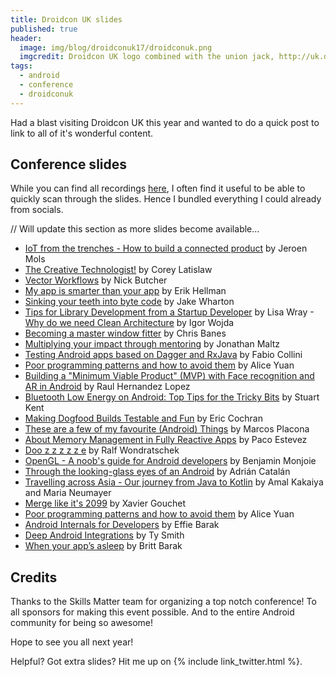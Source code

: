 ```yaml
---
title: Droidcon UK slides
published: true
header:
  image: img/blog/droidconuk17/droidconuk.png
  imgcredit: Droidcon UK logo combined with the union jack, http://uk.droidcon.com/ and https://pixabay.com/en/union-jack-british-flag-uk-english-1027898/, merged together and cropped
tags:
  - android
  - conference
  - droidconuk
---
```

Had a blast visiting Droidcon UK this year and wanted to do a quick post to link to all of it's wonderful content.

## Conference slides
While you can find all recordings [here](http://uk.droidcon.com/#program), I often find it useful to be able to quickly scan through the slides. Hence I bundled everything I could already from socials.

// Will update this section as more slides become available...

- [IoT from the trenches - How to build a connected product](https://speakerdeck.com/jeroenmols/deep-into-the-iot-trenches-how-to-build-a-connected-product) by Jeroen Mols
- [The Creative Technologist!](https://speakerdeck.com/colabug/the-creative-technologist) by Corey Latislaw
- [Vector Workflows](https://photos.google.com/share/AF1QipPv2vuQuVln5ASkKskgxIGWvh5E_Gtx4rEQR9GW1USQAo0ir0-msywha4mcA8Vzgg?key=NllER3QwalRjTXN4alRzejJtdExYV054ajlhd3VB) by Nick Butcher
- [My app is smarter than your app](https://speakerdeck.com/erikhellman/my-app-is-smarter-than-your-app) by Erik Hellman
- [Sinking your teeth into byte code](https://speakerdeck.com/jakewharton/sinking-your-teeth-into-bytecode-droidcon-uk-2017) by Jake Wharton
- [Tips for Library Development from a Startup Developer](https://speakerdeck.com/lisawray/tips-for-library-development-from-a-startup-developer) by Lisa Wray
-[Why do we need Clean Architecture](https://speakerdeck.com/igorwojda/why-do-we-need-clean-architecture) by Igor Wojda
- [Becoming a master window fitter](https://photos.google.com/share/AF1QipNFHDcQ8dYK_qMxCjPU4vp1mWQZUEYWHvLklKRAmruZ_z5xmQptv8WPsUjEH5_zlw?key=azg3OUFTUFV3d0xwaF9QTUllYUUybzhlcFZEckRR) by Chris Banes
- [Multiplying your impact through mentoring](https://speakerdeck.com/maltzj/multiplying-your-impact-through-mentoring-droidcon-london-2017) by Jonathan Maltz
- [Testing Android apps based on Dagger and RxJava](https://www.slideshare.net/fabio_collini/testing-android-apps-based-on-dagger-and-rxjava-droidcon-uk/1) by
Fabio Collini
- [Poor programming patterns and how to avoid them](https://docs.google.com/presentation/d/e/2PACX-1vRHA5uSq_Zn9qCg-Lx0BYWjDoIw3Cm8ui19MdLTDtfs54YjiQTjpsBLF1fCgXlGCJOBaYuf1QNCR170/pub?start=false&loop=false&delayms=3000&slide=id.g280bfd46a0_0_17) by Alice Yuan
- [Building a "Minimum Viable Product" (MVP) with Face recognition and AR in Android](https://speakerdeck.com/raulh82vlc/building-a-minimum-viable-product-mvp-with-face-recognition-and-ar-in-android-at-droidcon-london-2017) by Raul Hernandez Lopez
- [Bluetooth Low Energy on Android: Top Tips for the Tricky Bits](https://speakerdeck.com/stkent/bluetooth-low-energy-on-android-top-tips-for-the-tricky-bits-v3-droidcon-london) by Stuart Kent
- [Making Dogfood Builds Testable and Fun](https://speakerdeck.com/nightlynexus/making-dogfood-builds-testable-and-fun) by Eric Cochran
- [These are a few of my favourite (Android) Things](https://speakerdeck.com/mplacona/these-are-a-few-of-my-favourite-android-things) by Marcos Placona
- [About Memory Management in Fully Reactive Apps](https://speakerdeck.com/pakoito/short-about-memory-management-in-fully-reactive-apps) by Paco Estevez
- [Doo z z z z z e](https://speakerdeck.com/vrallev/doo-z-z-z-z-z-e) by Ralf Wondratschek‏
- [OpenGL - A noob's guide for Android developers](https://speakerdeck.com/bmonjoie/droidconuk-2017-opengl-a-noobs-guide-for-android-developers) by Benjamin Monjoie
- [Through the looking-glass eyes of an Android](https://docs.google.com/presentation/d/1hnWTlKi95_VhX1T0s4MnT0PrVq5bRutY2WsSvFARjh8/present?slide=id.g267d5be2b1_0_0) by Adrián Catalán
- [Travelling across Asia - Our journey from Java to Kotlin](https://speakerdeck.com/marianeum/travelling-across-asia-our-journey-from-java-to-kotlin) by Amal Kakaiya and Maria Neumayer
- [Merge like it's 2099](https://gitpitch.com/xgouchet/Talks/DroidconUK_AutoMergeTool) by Xavier Gouchet
- [Poor programming patterns and how to avoid them](https://docs.google.com/presentation/d/e/2PACX-1vRHA5uSq_Zn9qCg-Lx0BYWjDoIw3Cm8ui19MdLTDtfs54YjiQTjpsBLF1fCgXlGCJOBaYuf1QNCR170/pub?start=false&loop=false&delayms=3000&slide=id.g280bfd46a0_0_17) by Alice Yuan
- [Android Internals for Developers](https://speakerdeck.com/codingchick/android-internals-for-developers) by Effie Barak
- [Deep Android Integrations](https://speakerdeck.com/tysmith/deep-android-integrations) by Ty Smith
- [When your app’s asleep](https://speakerdeck.com/gdglviv/britt-barak-when-your-apps-asleep) by Britt Barak

## Credits
Thanks to the Skills Matter team for organizing a top notch conference! To all sponsors for making this event possible. And to the entire Android community for being so awesome!

Hope to see you all next year!

Helpful? Got extra slides? Hit me up on {% include link_twitter.html %}.
